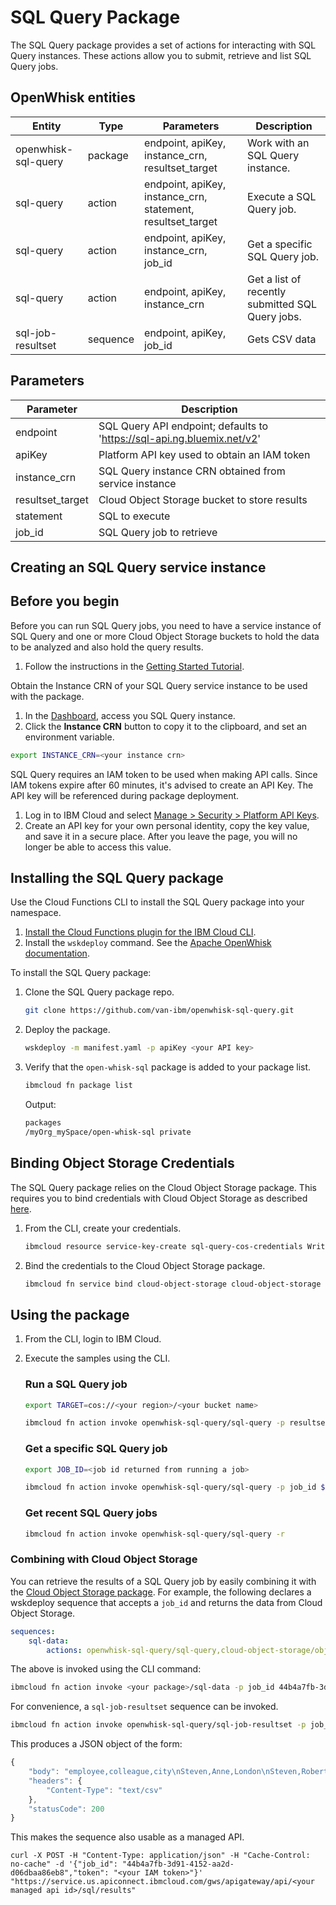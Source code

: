 # SQL Query Package

The SQL Query package provides a set of actions for interacting with SQL Query instances. These actions allow you to submit, retrieve and list SQL Query jobs.

## OpenWhisk entities
| Entity | Type | Parameters | Description |
|--------|------|------------|-------------|
| openwhisk-sql-query | package  | endpoint, apiKey, instance_crn, resultset_target | Work with an SQL Query instance. |
| sql-query           | action   | endpoint, apiKey, instance_crn, statement, resultset_target | Execute a SQL Query job. |
| sql-query           | action   | endpoint, apiKey, instance_crn, job_id | Get a specific SQL Query job. |
| sql-query           | action   | endpoint, apiKey, instance_crn | Get a list of recently submitted SQL Query jobs. |
| sql-job-resultset   | sequence | endpoint, apiKey, job_id | Gets CSV data |

## Parameters
| Parameter | Description |
| --------- | ----------- |
| endpoint | SQL Query API endpoint; defaults to 'https://sql-api.ng.bluemix.net/v2' |
| apiKey | Platform API key used to obtain an IAM token |
| instance_crn | SQL Query instance CRN obtained from service instance |
| resultset_target | Cloud Object Storage bucket to store results |
| statement | SQL to execute |
| job_id  | SQL Query job to retrieve |

## Creating an SQL Query service instance

## Before you begin

Before you can run SQL Query jobs, you need to have a service instance of SQL Query and one or more Cloud Object Storage buckets to hold the data to be analyzed and also hold the query results.

1. Follow the instructions in the [Getting Started Tutorial](https://console.bluemix.net/docs/services/sql-query/getting-started.html#getting-started-tutorial).

Obtain the Instance CRN of your SQL Query service instance to be used with the package.

1. In the [Dashboard](https://console.bluemix.net/dashboard), access you SQL Query instance.
2. Click the **Instance CRN** button to copy it to the clipboard, and set an environment variable.

```sh
export INSTANCE_CRN=<your instance crn>
```

SQL Query requires an IAM token to be used when making API calls. Since IAM tokens expire after 60 minutes, it's advised to create an API Key. The API key will be referenced during package deployment.

1. Log in to IBM Cloud and select [Manage > Security > Platform API Keys](https://console.bluemix.net/iam/#/apikeys).
2. Create an API key for your own personal identity, copy the key value, and save it in a secure place. After you leave the page, you will no longer be able to access this value.

## Installing the SQL Query package

Use the Cloud Functions CLI to install the SQL Query package into your namespace.

1. [Install the Cloud Functions plugin for the IBM Cloud CLI](bluemix_cli.html#cloudfunctions_cli).
2. Install the `wskdeploy` command. See the [Apache OpenWhisk documentation](https://github.com/apache/incubator-openwhisk-wskdeploy#building-the-project).

To install the SQL Query package:

1. Clone the SQL Query package repo.
    ```sh
    git clone https://github.com/van-ibm/openwhisk-sql-query.git
    ```

2. Deploy the package.
    ```sh
    wskdeploy -m manifest.yaml -p apiKey <your API key>
    ```

3. Verify that the `open-whisk-sql` package is added to your package list.
    ```sh
    ibmcloud fn package list
    ```

    Output:
    ```sh
    packages
    /myOrg_mySpace/open-whisk-sql private
    ```

## Binding Object Storage Credentials

The SQL Query package relies on the Cloud Object Storage package. This requires you to bind credentials with Cloud Object Storage as described [here](https://console.bluemix.net/docs/openwhisk/cloud_object_storage_actions.html#cloud_object_storage_actions).

1. From the CLI, create your credentials.

    ```sh
    ibmcloud resource service-key-create sql-query-cos-credentials Writer --instance-name <your COS instance name> --parameters '{"HMAC":true}'
    ```
2. Bind the credentials to the Cloud Object Storage package.

    ```sh
    ibmcloud fn service bind cloud-object-storage cloud-object-storage --instance <your COS instance name>
    ```

## Using the package

1. From the CLI, login to IBM Cloud.
2. Execute the samples using the CLI.

    ### Run a SQL Query job

    ```sh
    export TARGET=cos://<your region>/<your bucket name>
    ```

    ```sh
    ibmcloud fn action invoke openwhisk-sql-query/sql-query -p resultset_target $TARGET -p statement "SELECT e1.firstname employee, e2.firstname colleague, e1.city FROM cos://us-geo/sql/employees.parquet STORED AS PARQUET e1, cos://us-geo/sql/employees.parquet STORED AS PARQUET e2 WHERE e2.city = e1.city AND e1.employeeid <> e2.employeeid AND e1.firstname = 'Steven' ORDER BY e1.city , e1.firstname" -r
    ```

    ### Get a specific SQL Query job

    ```sh
    export JOB_ID=<job id returned from running a job>
    ```

    ```sh
    ibmcloud fn action invoke openwhisk-sql-query/sql-query -p job_id $JOB_ID -r
    ```

    ### Get recent SQL Query jobs

    ```sh
    ibmcloud fn action invoke openwhisk-sql-query/sql-query -r
    ```

### Combining with Cloud Object Storage

You can retrieve the results of a SQL Query job by easily combining it with the [Cloud Object Storage package](https://console.bluemix.net/docs/openwhisk/cloud_object_storage_actions.html#cloud_object_storage_actions). For example, the following declares a wskdeploy sequence that accepts a `job_id` and returns the data from Cloud Object Storage.

```yaml
sequences:
    sql-data:
        actions: openwhisk-sql-query/sql-query,cloud-object-storage/object-read
```

The above is invoked using the CLI command:

```sh
ibmcloud fn action invoke <your package>/sql-data -p job_id 44b4a7fb-3d91-4152-aa2d-d06dbaa86eb8 -r
```

For convenience, a `sql-job-resultset` sequence can be invoked.

```sh
ibmcloud fn action invoke openwhisk-sql-query/sql-job-resultset -p job_id $JOB_ID -r
```

This produces a JSON object of the form:

```javascript
{
    "body": "employee,colleague,city\nSteven,Anne,London\nSteven,Robert,London\nSteven,Michael,London\n",
    "headers": {
        "Content-Type": "text/csv"
    },
    "statusCode": 200
}
```

This makes the sequence also usable as a managed API.

```curl
curl -X POST -H "Content-Type: application/json" -H "Cache-Control: no-cache" -d '{"job_id": "44b4a7fb-3d91-4152-aa2d-d06dbaa86eb8","token": "<your IAM token>"}' "https://service.us.apiconnect.ibmcloud.com/gws/apigateway/api/<your managed api id>/sql/results"
```
